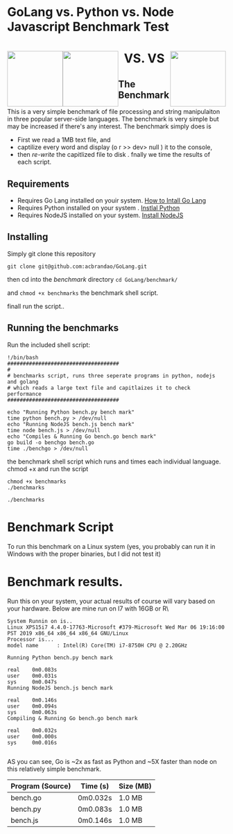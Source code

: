 # GoLang vs. Python vs. Node Javascript Benchmark Test

<h1>
 <p align="center">
<img src="https://github.com/acbrandao/Reference/blob/master/img/019-go-lang.png" width="128" style="float: left;">   
VS.
<img src="https://github.com/acbrandao/Reference/blob/master/img/005-python.png" width="128" style="float: right;">
 VS
<img src="https://github.com/acbrandao/Reference/blob/master/img/029-javascript.png" width="128" style="float: left;">
</p>
</h1>

## The Benchmark

This is a very simple benchmark of file processing and string manipulaiton in three popular server-side languages.
The benchmark is very simple but may be increased if there's any interest. The benchmark simply does is

- First we read a 1MB text file, and
- captilize every word and display (o r >> dev> null ) it to the console,
- then _re-write_ the capitlized file to disk .
  fnally we time the results of each script.

## Requirements

- Requires Go Lang installed on youir system. [How to Intall Go Lang](https://tecadmin.net/install-go-on-ubuntu/)
- Requires Python installed on your system . [Instlal Python](https://www.digitalocean.com/community/tutorials/how-to-install-python-3-and-set-up-a-local-programming-environment-on-ubuntu-16-04)
- Requires NodeJS installed on your system. [Install NodeJS](https://www.digitalocean.com/community/tutorials/how-to-install-node-js-on-ubuntu-16-04)

## Installing

Simply git clone this repository

`git clone git@github.com:acbrandao/GoLang.git`

then cd into the _benchmark_ directory
`cd GoLang/benchmark/`

and `chmod +x benchmarks` the benchmark shell script.

finall run the script..

## Running the benchmarks

Run the included shell script:

```
!/bin/bash
####################################
#
# benchmarks script, runs three seperate programs in python, nodejs and golang
# which reads a large text file and capitlaizes it to check performance
####################################

echo "Running Python bench.py bench mark"
time python bench.py > /dev/null
echo "Running NodeJS bench.js bench mark"
time node bench.js > /dev/null
echo "Compiles & Running Go bench.go bench mark"
go build -o benchgo bench.go
time ./benchgo > /dev/null
```

the benchmark shell script which runs and times each individual language.
chmod +x and run the script

```
chmod +x benchmarks
./benchmarks
```

`./benchmarks`

# Benchmark Script

To run this benchmark on a Linux system (yes, you probably can run it in Windows with the proper binaries, but I did not test it)

# Benchmark results.

Run this on your system, your actual results of course will vary based on your hardware. Below are mine run on I7 with 16GB or R\

```
System Runnin on is..
Linux XPS15i7 4.4.0-17763-Microsoft #379-Microsoft Wed Mar 06 19:16:00 PST 2019 x86_64 x86_64 x86_64 GNU/Linux
Processor is...
model name      : Intel(R) Core(TM) i7-8750H CPU @ 2.20GHz

Running Python bench.py bench mark

real    0m0.083s
user    0m0.031s
sys     0m0.047s
Running NodeJS bench.js bench mark

real    0m0.146s
user    0m0.094s
sys     0m0.063s
Compiling & Running Go bench.go bench mark

real    0m0.032s
user    0m0.000s
sys     0m0.016s


```

AS you can see, Go is ~2x as fast as Python and ~5X faster than node on this relatively simple benchmark.

| Program (Source) | Time (s) | Size (MB) |
| ---------------- | -------- | --------- |
| bench.go         | 0m0.032s | 1.0 MB    |
| bench.py         | 0m0.083s | 1.0 MB    |
| bench.js         | 0m0.146s | 1.0 MB    |
